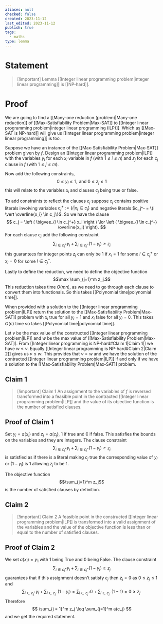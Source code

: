 ```yaml
---
aliases: null
checked: false
created: 2023-11-12
last_edited: 2023-11-12
publish: true
tags:
  - maths
type: lemma
---
```

# Statement

> [!important] Lemma
> [[Integer linear programming problem|integer linear programming]] is [[NP-hard]].

# Proof

We are going to find a [[Many-one reduction (problem)|Many-one reduction]] of [[Max-Satisfiability Problem|Max-SAT]] to [[Integer linear programming problem|integer linear programming (ILP)]]. Which as [[Max-SAT is NP-hard]] will give us [[Integer linear programming problem|integer linear programming]] is too.

Suppose we have an instance of the [[Max-Satisfiability Problem|Max-SAT]] problem given by $f$. Design an [[Integer linear programming problem|ILP]] with the variables $y_i$ for each $x_i$ variable in $f$ (with $1 \leq i \leq n$) and $z_j$ for each $c_j$ clause in $f$ (with $1 \leq j \leq m$).

Now add the following constraints,
$$
0 \leq y_i \leq 1, \mbox{ and } 0 \leq z_j \leq 1
$$
this will relate to the variables $x_i$ and clauses $c_j$ being true or false.

To add constraints to reflect the clauses $c_j$ suppose $c_j$ contains positive literals involving variables $c_j^+ := \{i \vert x_i \in c_j\}$ and negative literals $c_j^- = \{i \vert \overline{x_i} \in c_j\}$. So we have the clause
$$
c_j = \left ( \bigvee_{i \in c_j^+} x_i \right ) \lor \left ( \bigvee_{i \in c_j^-} \overline{x_i} \right).
$$
For each clause $c_j$ add the following constraint
$$
\sum_{i \in c_j^+} y_i + \sum_{i \in c_j^-} (1 - y_i) \geq z_j
$$
this guarantees for integer points $z_j$ can only be 1 if $x_i = 1$ for some $i \in c^+_j$ or $x_i = 0$ for some $i \in c^-_j$.

Lastly to define the reduction, we need to define the objective function
$$\max \sum_{j=1}^m z_j.$$
This reduction takes time $O(mn)$, as we need to go through each clause to convert them into functionals. So this takes [[Polynomial time|polynomial time]].

When provided with a solution to the [[Integer linear programming problem|ILP]] return the solution to the [[Max-Satisfiability Problem|Max-SAT]] problem with $x_i$ true for all $y_i = 1$ and $x_i$ false for all $y_i = 0$. This takes $O(n)$ time so takes [[Polynomial time|polynomial time]].

Let $v$ be the max value of the constructed [[Integer linear programming problem|ILP]] and $w$ be the max value of [[Max-Satisfiability Problem|Max-SAT]]. From [[Integer linear programming is NP-hard#Claim 1|Claim 1]] we have $w \leq v$. Equally [[Integer linear programming is NP-hard#Claim 2|Claim 2]] gives us $v \leq w$. This provides that $v = w$ and we have the solution of the contracted [[Integer linear programming problem|ILP]] if and only if we have a solution to the [[Max-Satisfiability Problem|Max-SAT]] problem.

## Claim 1

>[!important] Claim 1
>An assignment to the variables of $f$ is reversed transformed into a feasible point in the contracted [[Integer linear programming problem|ILP]] and the value of its objective function is the number of satisfied clauses.

## Proof of Claim 1

Set $y_i = a(x_i)$ and $z_j = a(c_j)$, 1 if true and 0 if false. This satisfies the bounds on the variables and they are integers. The clause constraint
$$
\sum_{i \in c_j^+} y_i + \sum_{i \in c_j^-} (1 - y_i) \geq z_j
$$
is satisfied as if there is a literal making $c_j$ true the corresponding value of $y_i$ or $(1-y_i)$ is 1 allowing $z_j$ to be 1.

The objective function
$$\sum_{j=1}^m z_j$$
is the number of satisfied clauses by definition.

## Claim 2

>[!important] Claim 2
>A feasible point in the constructed [[Integer linear programming problem|ILP]] is transformed into a valid assignment of the variables and the value of the objective function is less than or equal to the number of satisfied clauses.
>

## Proof of Claim 2

We set $a(x_i) = y_1$ with $1$ being True and $0$ being False. The clause constraint
$$
\sum_{i \in c_j^+} y_i + \sum_{i \in c_j^-} (1 - y_i) \geq z_j
$$
guarantees that if this assignment doesn't satisfy $c_j$ then $z_j = 0$ as $0 \leq z_j \leq 1$ and
$$
\sum_{i \in c_j^+} y_i + \sum_{i \in c_j^-} (1 - y_i) = \sum_{i \in c_j^+} 0 + \sum_{i \in c_j^-} (1 - 1) = 0 \geq z_j.
$$
Therefore
$$
\sum_{j = 1}^m z_j \leq \sum_{j=1}^m a(c_j)
$$
and we get the required statement.
